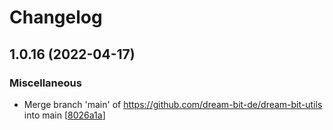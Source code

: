 # Changelog

<a name="1.0.16"></a>

## 1.0.16 (2022-04-17)

### Miscellaneous

- Merge branch &#x27;main&#x27; of https://github.com/dream-bit-de/dream-bit-utils into main [[8026a1a](https://github.com/dream-bit-de/dream-bit-utils/commit/8026a1ac7908a297ca4bc307a514cf1088e71485)]
